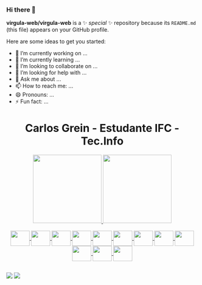 ### Hi there 👋


**virgula-web/virgula-web** is a ✨ _special_ ✨ repository because its `README.md` (this file) appears on your GitHub profile.

Here are some ideas to get you started:

- 🔭 I’m currently working on ...
- 🌱 I’m currently learning ...
- 👯 I’m looking to collaborate on ...
- 🤔 I’m looking for help with ...
- 💬 Ask me about ...
- 📫 How to reach me: ...
- 😄 Pronouns: ...
- ⚡ Fun fact: ...


<h1 align="center"> Carlos Grein  - Estudante IFC - Tec.Info </h1>


<div align="center">
  <a href="https://github.com/virgula-web">
  <img height="180em" src="https://github-readme-stats.vercel.app/api?username=virgula-web&show_icons=true&theme=aura&include_all_commits=false&count_private=true"/>
  <img height="180em" src="https://github-readme-stats.vercel.app/api/top-langs/?username=virgula-web&layout=compact&langs_count=7&theme=aura"/>
</div>


<div style="display: inline_block" align ="center"><br>
  <img align="center"  height="40" width="50" src="https://cdn.jsdelivr.net/gh/devicons/devicon/icons/linkedin/linkedin-plain.svg">
  <img align="center"  height="40" width="50" src="https://cdn.jsdelivr.net/gh/devicons/devicon/icons/flask/flask-original-wordmark.svg" />
  <img align="center"  height="40"width="50" src="https://cdn.jsdelivr.net/gh/devicons/devicon/icons/python/python-original.svg">
  <img align="center"  height="40" width="50" src="https://cdn.jsdelivr.net/gh/devicons/devicon/icons/sqlalchemy/sqlalchemy-original.svg">
  <img align="center"  height="40" width="50" src="https://cdn.jsdelivr.net/gh/devicons/devicon/icons/sqlite/sqlite-original-wordmark.svg">
  <img align="center"  height="40" width="50" src="https://cdn.jsdelivr.net/gh/devicons/devicon/icons/mysql/mysql-original.svg" >
  <img align="center"  height="40" width="50" src="https://cdn.jsdelivr.net/gh/devicons/devicon/icons/php/php-original.svg">
  <img align="center"  height="40" width="50" src="https://cdn.jsdelivr.net/gh/devicons/devicon/icons/html5/html5-original-wordmark.svg">
  <img align="center"  height="40" width="50" src="https://cdn.jsdelivr.net/gh/devicons/devicon/icons/windows8/windows8-original.svg">
  <img align="center"  height="40" width="50" src="https://cdn.jsdelivr.net/gh/devicons/devicon/icons/javascript/javascript-original.svg">
  <img align="center"  height="40" width="50" src="https://cdn.jsdelivr.net/gh/devicons/devicon/icons/sass/sass-original.svg">
  <img align="center"  height="40" width="50" src="https://cdn.jsdelivr.net/gh/devicons/devicon/icons/css3/css3-original-wordmark.svg">
  

</div>
</div>
  
  ##
 
<div> 

  <a href = "mailto:carlosgrein102@gmail.com"><img src="https://img.shields.io/badge/-Gmail-%23333?style=for-the-badge&logo=gmail&logoColor=white" target="_blank"></a>
  <a href="https://www.linkedin.com/in/carlos-grein-duffeck-santos/" target="_blank"><img src="https://img.shields.io/badge/-LinkedIn-%230077B5?style=for-the-badge&logo=linkedin&logoColor=white" target="_blank"></a> 


